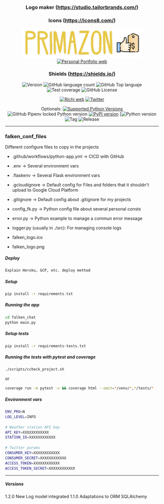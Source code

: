 <div align="center">
  
### Logo maker (https://studio.tailorbrands.com/)
### Icons (https://icons8.com/)
  
<!-- Para logo se puede usar https://studio.tailorbrands.com/-->
<img src="./docs/img/logo_app.png" alt="drawing" width="400"/>
<a href="https://richionline-portfolio.nw.r.appspot.com"><img src="https://falken-home.herokuapp.com/static/home_project/img/falken_logo.png" width=40 alt="Personal Portfolio web"></a>

### Shields (https://shields.io/)

![Version](https://img.shields.io/badge/version-1.0.0-blue) ![GitHub language count](https://img.shields.io/github/languages/count/falken20/falken_conf_files) ![GitHub Top languaje](https://img.shields.io/github/languages/top/falken20/falken_conf_files) ![Test coverage](https://img.shields.io/badge/test%20coverage-0%25-green) ![GitHub License](https://img.shields.io/github/license/falken20/search_extensions)
  
[![Richi web](https://img.shields.io/badge/web-richionline-blue)](https://richionline-portfolio.nw.r.appspot.com) [![Twitter](https://img.shields.io/twitter/follow/richionline?style=social)](https://twitter.com/richionline)

Optionals:
[![Supported Python Versions](https://img.shields.io/pypi/pyversions/rich/10.11.0)](https://www.python.org) 
![GitHub Pipenv locked Python version](https://img.shields.io/github/pipenv/locked/python-version/falken20/primazon?logo=python&logoColor=white)
[![PyPI version](https://badge.fury.io/py/rich.svg)](https://badge.fury.io/py/rich)
[![Python version](https://img.shields.io/static/v1?label=python&message=3.8&color=blue&logo=python&logoColor=white)
![Tag](https://img.shields.io/badge/tag-1.0.0-blue) 
![Release](https://img.shields.io/badge/release-1.0.0-blue)
</div>

---
### falken_conf_files

Different configure files to copy in the projects

- .github/workflows/python-app.yml -> CICD with GitHub
- .env -> Several environment vars
- .flaskenv -> Several Flask environment vars
- .gcloudignore -> Default config for Files and folders that it shouldn't upload to Google Cloud Platform
- .gitignore -> Default config about .gitignore for my projects
- config_fk.py -> Python config file about several personal consts
- error.py -> Python example to manage a commun error message
- logger.py (usually in ./src): For managing console logs

- falken_logo.ico
- falken_logo.png

##### Deploy
```bash
Explain Heroku, GCP, etc. deploy method
```

##### Setup
```bash
pip install -r requirements.txt
```

##### Running the app
```bash
cd falken_chat
python main.py
```

##### Setup tests
```bash
pip install -r requirements-tests.txt
```

##### Running the tests with pytest and coverage
```bash
./scripts/ccheck_project.sh
```
or
```bash
coverage run -m pytest -v && coverage html --omit=*/venv/*,*/tests/*
```

##### Environment vars
```bash
ENV_PRO=N
LOG_LEVEL=INFO

# Weather station API key
API_KEY=XXXXXXXXXXXX
STATION_ID=XXXXXXXXXXXX

# Twitter params
CONSUMER_KEY=XXXXXXXXXXXX
CONSUMER_SECRET=XXXXXXXXXXXX
ACCESS_TOKEN=XXXXXXXXXXXX
ACCESS_TOKEN_SECRET=XXXXXXXXXXXX
```

---

##### Versions
1.2.0 New Log model integrated
1.1.0 Adaptations to ORM SQLAlchemy
